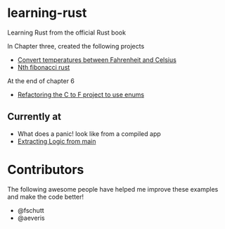 # learning-rust
Learning Rust from the official Rust book 

In Chapter three, created the following projects

* [Convert temperatures between Fahrenheit and Celsius](https://github.com/BrooksPatton/fahrenheit-to-celsius-rust)
* [Nth fibonacci rust](https://github.com/BrooksPatton/nth_fibonacci_rust)

At the end of chapter 6

* [Refactoring the C to F project to use enums](https://github.com/BrooksPatton/fahrenheit-to-celsius-rust/tree/using_enums)

## Currently at

* What does a panic! look like from a compiled app
* [Extracting Logic from main](https://doc.rust-lang.org/book/second-edition/ch12-03-improving-error-handling-and-modularity.html#extracting-logic-from-main)

# Contributors

The following awesome people have helped me improve these examples and make the code better!

* @fschutt
* @aeveris
